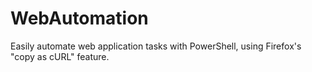 # WebAutomation
Easily automate web application tasks with PowerShell, using Firefox's "copy as cURL" feature.
